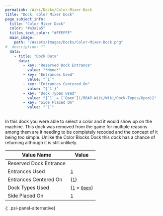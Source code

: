 ```yaml
---
permalink: /Wiki/Docks/Color-Mixer-Dock
title: "Dock: Color Mixer Dock"
page_subject_info:
  title: "Color Mixer Dock"
  color: "#a3a2a5"
  titles_text_color: "#FFFFFF"
  main_image:
    path: "/Assets/Images/Docks/Color-Mixer-Dock.png"
#  description: ""
  data:
    - title: "Dock Data"
      data:
        - key: "Reserved Dock Entrance"
          value: "*None*"
        - key: "Entrances Used"
          value: "`1`"
        - key: "Entrances Centered On"
          value: "{`1`}"
        - key: "Dock Types Used"
          value: "{`1` = [`Open`](/RBAP-Wiki/Wiki/Dock-Types/Open)}"
        - key: "Side Placed On"
          value: "`1`"
---
```


In this dock you were able to select a color and it would show up on the machine. This dock was removed from the game for multiple reasons among them are it needing to be completely recoded and the concept of it being *too* simple. Unlike the Color Blocks Dock this dock has a chance of returning although it is still unlikely.

| Value Name             | Value |
|-|-|
| Reserved Dock Entrance |  |
| Entrances Used         | [`1`](/RBAP-Wiki/Wiki/Value-Types#number) |
| Entrances Centered On  | {[`1`](/RBAP-Wiki/Wiki/Value-Types#number)} |
| Dock Types Used        | {[`1`](/RBAP-Wiki/Wiki/Value-Types#number) = [`Open`](/RBAP-Wiki/Wiki/Dock-Types#open)} |
| Side Placed On         | [`1`](/RBAP-Wiki/Wiki/Value-Types#number) |
{: .psi-panel-alternative}

<img class="dock-image" src="/RBAP-Wiki/Assets/Images/Docks/Color-Mixer-Dock.png" alt="">